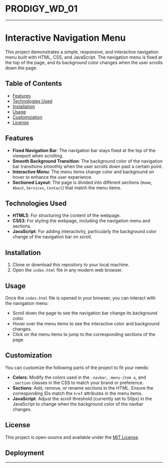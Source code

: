 # PRODIGY_WD_01
----
# Interactive Navigation Menu

This project demonstrates a simple, responsive, and interactive navigation menu built with HTML, CSS, and JavaScript. The navigation menu is fixed at the top of the page, and its background color changes when the user scrolls down the page.

## Table of Contents
- [Features](#features)
- [Technologies Used](#technologies-used)
- [Installation](#installation)
- [Usage](#usage)
- [Customization](#customization)
- [License](#license)

## Features
- **Fixed Navigation Bar**: The navigation bar stays fixed at the top of the viewport when scrolling.
- **Smooth Background Transition**: The background color of the navigation bar transitions smoothly when the user scrolls down past a certain point.
- **Interactive Menu**: The menu items change color and background on hover to enhance the user experience.
- **Sectioned Layout**: The page is divided into different sections (`Home`, `About`, `Services`, `Contact`) that match the menu items.

## Technologies Used
- **HTML5**: For structuring the content of the webpage.
- **CSS3**: For styling the webpage, including the navigation menu and sections.
- **JavaScript**: For adding interactivity, particularly the background color change of the navigation bar on scroll.

## Installation
1. Clone or download this repository to your local machine.
2. Open the `index.html` file in any modern web browser.

## Usage
Once the `index.html` file is opened in your browser, you can interact with the navigation menu:
- Scroll down the page to see the navigation bar change its background color.
- Hover over the menu items to see the interactive color and background changes.
- Click on the menu items to jump to the corresponding sections of the page.

## Customization
You can customize the following parts of the project to fit your needs:
- **Colors**: Modify the colors used in the `.navbar`, `.menu-item a`, and `.section` classes in the CSS to match your brand or preference.
- **Sections**: Add, remove, or rename sections in the HTML. Ensure the corresponding IDs match the `href` attributes in the menu items.
- **JavaScript**: Adjust the scroll threshold (currently set to 50px) in the JavaScript to change when the background color of the navbar changes.

## License
This project is open-source and available under the [MIT License](LICENSE).

## Deployment 


---
